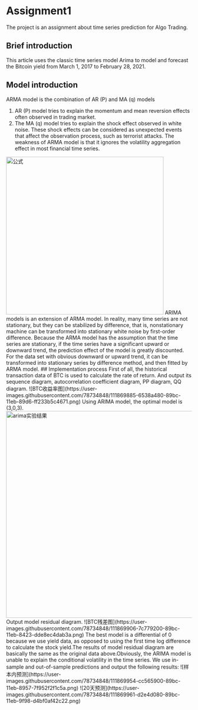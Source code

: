 # Assignment1
The project is an assignment about time series prediction for Algo Trading.
## Brief introduction
This article uses the classic time series model Arima to model and forecast the Bitcoin yield from March 1, 2017 to February 28, 2021.
## Model introduction
ARMA model is the combination of AR (P) and MA (q) models
1. AR (P) model tries to explain the momentum and mean reversion effects often observed in trading market.
2. The MA (q) model tries to explain the shock effect observed in white noise. These shock effects can be considered as unexpected events that affect the observation process, such as terrorist attacks.
The weakness of ARMA model is that it ignores the volatility aggregation effect in most financial time series.
<img width="427" alt="公式" src="https://user-images.githubusercontent.com/78734848/111869735-b4caa080-89bb-11eb-9827-ac542d2ea638.png">
ARIMA models is an extension of ARMA model. In reality, many time series are not stationary, but they can be stabilized by difference, that is, nonstationary machine can be transformed into stationary white noise by first-order difference. Because the ARMA model has the assumption that the time series are stationary, if the time series have a significant upward or downward trend, the prediction effect of the model is greatly discounted. For the data set with obvious downward or upward trend, it can be transformed into stationary series by difference method, and then fitted by ARMA model.
## Implementation process
First of all, the historical transaction data of BTC is used to calculate the rate of return. And output its sequence diagram, autocorrelation coefficient diagram, PP diagram, QQ diagram.
![BTC收益率图](https://user-images.githubusercontent.com/78734848/111869885-6538a480-89bc-11eb-89d6-ff233b5c4671.png)
Using ARIMA model, the optimal model is (3,0,3).
<img width="560" alt="arima实验结果" src="https://user-images.githubusercontent.com/78734848/111869878-5b16a600-89bc-11eb-8448-ffd4ad268465.png">
Output model residual diagram.
![BTC残差图](https://user-images.githubusercontent.com/78734848/111869906-7c779200-89bc-11eb-8423-dde8ec4dab3a.png)
The best model is a differential of 0 because we use yield data, as opposed to using the first time log difference to calculate the stock yield.The results of model residual diagram are basically the same as the original data above.Obviously, the ARIMA model is unable to explain the conditional volatility in the time series.
We use in-sample and out-of-sample predictions and output the following results:
![样本内预测](https://user-images.githubusercontent.com/78734848/111869954-cc565900-89bc-11eb-8957-7f952f2f1c5a.png)
![20天预测](https://user-images.githubusercontent.com/78734848/111869961-d2e4d080-89bc-11eb-9f98-d4bf0af42c22.png)

